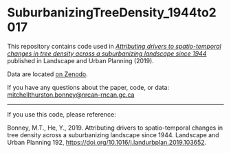 # SuburbanizingTreeDensity_1944to2017

This repository contains code used in [_Attributing drivers to spatio-temporal changes in tree density across a suburbanizing landscape since 1944_](https://www.sciencedirect.com/science/article/pii/S0169204619301914?via%3Dihub) published in Landscape and Urban Planning (2019). 

Data are located [on Zenodo](https://zenodo.org/records/12789027).

If you have any questions about the paper, code, or data: mitchellthurston.bonney@nrcan-rncan.gc.ca 
__________________________________________
If you use this code, please reference: 

Bonney, M.T., He, Y., 2019. Attributing drivers to spatio-temporal changes in tree density across a suburbanizing landscape since 1944. Landscape and Urban Planning 192, https://doi.org/10.1016/j.landurbplan.2019.103652. 
